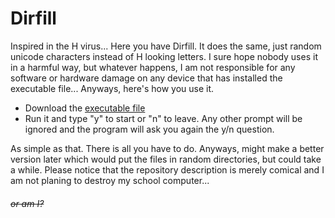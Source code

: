 # Dirfill
Inspired in the H virus... Here you have Dirfill. It does the same, just random unicode characters instead of
H looking letters. I sure hope nobody uses it in a harmful way, but whatever happens, I am not responsible for
any software or hardware damage on any device that has installed the executable file... Anyways, here's how you
use it.

- Download the [executable file]("https://github.com/sokopy/dirfill/blob/master/dirfill.exe")
- Run it and type "y" to start or "n" to leave. Any other prompt will be ignored and the program will ask you again the y/n question.

As simple as that. There is all you have to do. Anyways, might make a better version later which would put the files in
random directories, but could take a while. Please notice that the repository description is merely comical and I am not
planing to destroy my school computer...
###### ~~or am I?~~